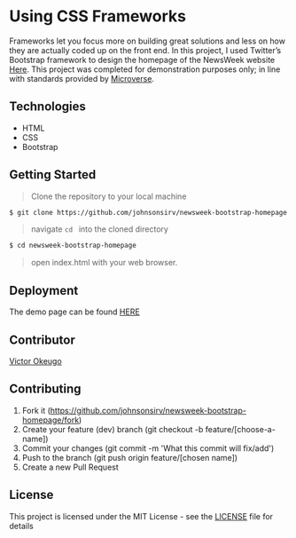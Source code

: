 # Using CSS Frameworks

Frameworks let you focus more on building great solutions and less on how they are actually coded up on the front end. In this project, I used Twitter’s Bootstrap framework to design the homepage of the NewsWeek website [Here](https://www.newsweek.com/# "NewsWeek Home Page").
This project was completed for demonstration purposes only; in line with standards provided by [Microverse](https://www.microverse.org/ "The Global School for Remote Software Developers!").

## Technologies

- HTML
- CSS
- Bootstrap

## Getting Started

> Clone the repository to your local machine

```sh
$ git clone https://github.com/johnsonsirv/newsweek-bootstrap-homepage.git
```

> navigate ```cd ``` into the cloned directory

```sh
$ cd newsweek-bootstrap-homepage
```

> open index.html with your web browser.

## Deployment

The demo page can be found [HERE](http://raw.githack.com/johnsonsirv/newsweek-bootstrap-homepage/dev/)

## Contributor

[Victor Okeugo](https://github.com/johnsonsirv)

## Contributing

1. Fork it (https://github.com/johnsonsirv/newsweek-bootstrap-homepage/fork)
2. Create your feature (dev) branch (git checkout -b feature/[choose-a-name])
3. Commit your changes (git commit -m 'What this commit will fix/add')
4. Push to the branch (git push origin feature/[chosen name])
5. Create a new Pull Request

## License

This project is licensed under the MIT License - see the [LICENSE](./LICENSE.md) file for details
